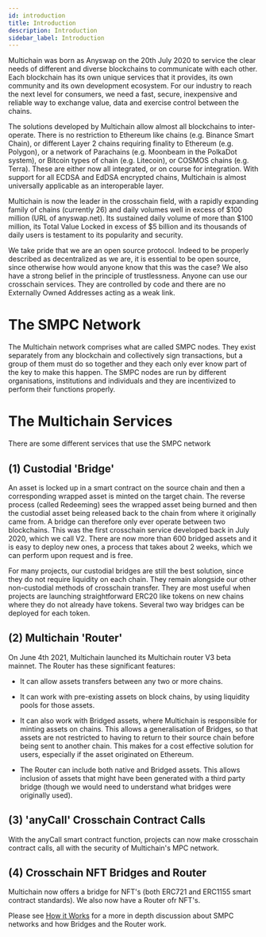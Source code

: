 ```yaml
---
id: introduction
title: Introduction
description: Introduction
sidebar_label: Introduction
---
```



Multichain was born as Anyswap on the 20th July 2020 to service the clear needs of different and diverse blockchains to communicate with each other. Each blockchain has its own unique services that it provides, its own community and its own development ecosystem. For our industry to reach the next level for consumers, we need a fast, secure, inexpensive and reliable way to exchange value, data and exercise control between the chains. 

The solutions developed by Multichain allow almost all blockchains to inter-operate. There is no restriction to Ethereum like chains (e.g. Binance Smart Chain), or different Layer 2 chains requiring finality to Ethereum (e.g. Polygon), or a network of Parachains (e.g. Moonbeam in the PolkaDot system), or Bitcoin types of chain (e.g. Litecoin), or COSMOS chains (e.g. Terra). These are either now all integrated, or on course for integration. With support for all ECDSA and EdDSA encrypted chains, Multichain is almost universally applicable as an interoperable layer.

Multichain is now the leader in the crosschain field, with a rapidly expanding family of chains (currently 26) and daily volumes well in excess of $100 million (URL of anyswap.net). Its sustained daily volume of more than $100 million, its Total Value Locked in excess of $5 billion and its thousands of daily users is testament to its popularity and security.

We take pride that we are an open source protocol. Indeed to be properly described as decentralized as we are, it is essential to be open source, since otherwise how would anyone know that this was the case? We also have a strong belief in the principle of trustlessness. Anyone can use our crosschain services. They are controlled by code and there are no Externally Owned Addresses acting as a weak link.


The SMPC Network
===============

The Multichain network comprises what are called SMPC nodes. They exist separately from any blockchain and collectively sign transactions, but a group of them must do so together and they each only ever know part of the key to make this happen. The SMPC nodes are run by different organisations, institutions and individuals and they are incentivized to perform their functions properly.


The Multichain Services
=======================

There are some different services that use the SMPC network

(1) Custodial 'Bridge'
----------------------

An asset is locked up in a smart contract on the source chain and then a corresponding wrapped asset is minted on the target chain. The reverse process (called Redeeming) sees the wrapped asset being burned and then the custodial asset being released back to the chain from where it originally came from. A bridge can therefore only ever operate between two blockchains. This was the first crosschain service developed back in July 2020, which we call V2. There are now more than 600 bridged assets and it is easy to deploy new ones, a process that takes about 2 weeks, which we can perform upon request and is free.

For many projects, our custodial bridges are still the best solution, since they do not require liquidity on each chain. They remain alongside our other non-custodial methods of crosschain transfer. They are most useful when projects are launching straightforward ERC20 like tokens on new chains where they do not already have tokens. Several two way bridges can be deployed for each token.




(2) Multichain 'Router'
-----------------------

On June 4th 2021, Multichain launched its Multichain router V3 beta mainnet. The Router has these significant features:

- It can allow assets transfers between any two or more chains.

- It can work with pre-existing assets on block chains, by using liquidity pools for those assets.

- It can also work with Bridged assets, where Multichain is responsible for minting assets on chains. This allows a generalisation of Bridges, so that assets are not restricted to having to return to their source chain before being sent to another chain. This makes for a cost effective solution for users, especially if the asset originated on Ethereum.

 - The Router can include both native and Bridged assets. This allows inclusion of assets that might have been generated with a third party bridge (though we would need to understand what bridges were originally used).

    


(3) 'anyCall' Crosschain Contract Calls
---------------------------------------

With the anyCall smart contract function, projects can now make crosschain contract calls, all with the security of Multichain's MPC network.

(4) Crosschain NFT Bridges and Router
-------------------------------------

Multichain now offers a bridge for NFT's (both ERC721 and ERC1155 smart contract standards). We also now have a Router ofr NFT's.


Please see [How it Works](/HowItWorks/howItWorks.md) for a more in depth discussion about SMPC networks and how Bridges and the Router work.


